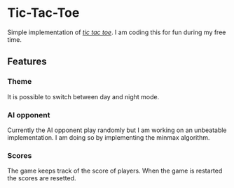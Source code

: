 # Tic-Tac-Toe
Simple implementation of [*tic tac toe*](https://en.wikipedia.org/wiki/Tic-tac-toe). I am coding this for fun during my free time. 

## Features
### Theme
It is possible to switch between day and night mode.

### AI opponent
Currently the AI opponent play randomly but I am working on an unbeatable implementation. I am doing so by implementing the minmax algorithm.

### Scores
The game keeps track of the score of players. When the game is restarted the scores are resetted.